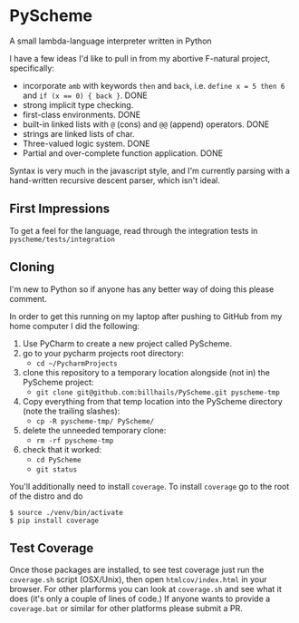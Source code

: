# PyScheme

A small lambda-language interpreter written in Python

I have a few ideas I'd like to pull in from my abortive F-natural project,
specifically:

* incorporate `amb` with keywords `then` and `back`, i.e. `define x = 5 then 6`
and `if (x == 0) { back }`. DONE
* strong implicit type checking.
* first-class environments. DONE
* built-in linked lists with `@` (cons) and `@@` (append) operators. DONE
* strings are linked lists of char.
* Three-valued logic system. DONE
* Partial and over-complete function application. DONE

Syntax is very much in the javascript style, and I'm currently parsing with a hand-written recursive descent parser,
which isn't ideal.

## First Impressions

To get a feel for the language, read through the integration tests in `pyscheme/tests/integration`

## Cloning

I'm new to Python so if anyone has any better way of doing this please comment.

In order to get this running on my laptop after pushing to GitHub from my home computer I did the following:

1. Use PyCharm to create a new project called PyScheme.
1. go to your pycharm projects root directory:
   * `cd ~/PycharmProjects`
1. clone this repository to a temporary location alongside (not in) the PyScheme project:
   * `git clone git@github.com:billhails/PyScheme.git pyscheme-tmp`
1. Copy everything from that temp location into the PyScheme directory (note the trailing slashes):
   * `cp -R pyscheme-tmp/ PyScheme/`
1. delete the unneeded temporary clone:
   * `rm -rf pyscheme-tmp`
1. check that it worked:
   * `cd PyScheme`
   * `git status`

You'll additionally need to install `coverage`. To install `coverage` go to the root of the distro and do
```
$ source ./venv/bin/activate
$ pip install coverage
```

## Test Coverage

Once those packages are installed, to see test coverage just run the `coverage.sh` script (OSX/Unix), then open
`htmlcov/index.html` in your browser. For other plarforms you can look at `coverage.sh` and see what it does (it's
only a couple of lines of code.) If anyone wants to provide a `coverage.bat` or similar for other platforms please
submit a PR.
